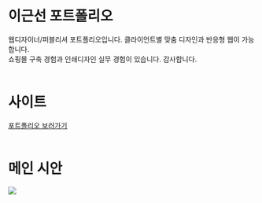 # 이근선 포트폴리오
웹디자이너/퍼블리셔 포트폴리오입니다. 클라이언트별 맞춤 디자인과 반응형 웹이 가능합니다. 
<br/> 쇼핑몰 구축 경험과 인쇄디자인 실무 경험이 있습니다. 감사합니다.
<br/>
<br/>
# 사이트
<a href="https://rootgood93.github.io/Geunseon_portfolio/">포트폴리오 보러가기 </a>
<br/>
<br/>
# 메인 시안
<img src="https://user-images.githubusercontent.com/108649544/188557612-bfc380ed-8c65-44af-ab73-5582e4e5516b.jpg" />
